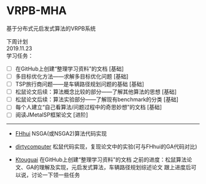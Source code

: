 # VRPB-MHA

基于分布式元启发式算法的VRPB系统

下周计划  
2019.11.23  
学习任务：  

- [ ] 在GitHub上创建“整理学习资料”的文档 [基础]
- [ ] 多目标优化方法——求解多目标优化问题 [基础]  
- [ ] TSP旅行商问题——是车辆路径规划问题的基础 [基础]
- [ ] 松鼠论文后续：算法概念比较的部分——了解其他算法的思想 [基础]
- [ ] 松鼠论文后续：算法实验部分——了解现有benchmark的分类 [基础]
- [ ] 每个人建立“自己看算法/问题过程中的奇思妙想”的文档 [基础]
- [ ] 阅读JMetalSP框架论文 [进阶]

------

- [FHhui](https://github.com/FHhui)
  NSGA(或NSGA2)算法代码实现

- [dirtycomputer](https://github.com/dirtycomputer)
  松鼠代码实现，复现论文中的实验(可与FHhui的GA代码对比)

- [Ktouguai](https://github.com/Ktouguai)
  在GitHub上创建“整理学习资料”的文档
  之前的进度：松鼠算法论文、GA的理解及实现，元启发式算法，车辆路径规划综述论文
  跟上进度后可以说，讨论一下领一些任务
